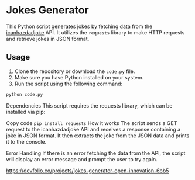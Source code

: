 # Jokes Generator

This Python script generates jokes by fetching data from the [icanhazdadjoke](https://icanhazdadjoke.com/) API. It utilizes the `requests` library to make HTTP requests and retrieve jokes in JSON format.

## Usage

1. Clone the repository or download the `code.py` file.
3. Make sure you have Python installed on your system.
4. Run the script using the following command:

```bash
python code.py
```
Dependencies
This script requires the requests library, which can be installed via pip:

Copy code
```pip install requests```
How it works
The script sends a GET request to the icanhazdadjoke API and receives a response containing a joke in JSON format. It then extracts the joke from the JSON data and prints it to the console.

Error Handling
If there is an error fetching the data from the API, the script will display an error message and prompt the user to try again.

https://devfolio.co/projects/jokes-generator-open-innovation-6bb5
